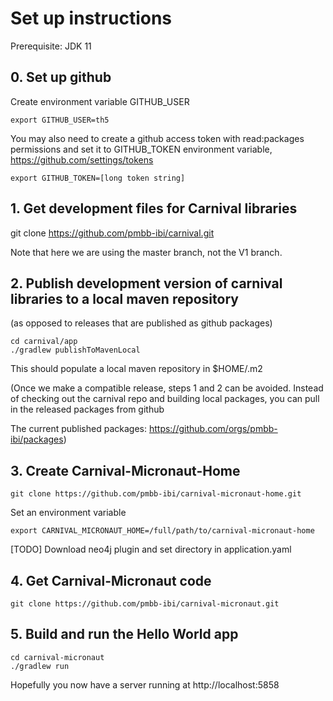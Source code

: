 # Set up instructions

Prerequisite: JDK 11

## 0. Set up github

Create environment variable GITHUB_USER
```
export GITHUB_USER=th5
```
You may also need to create a github access token with read:packages permissions and set it to GITHUB_TOKEN environment variable, https://github.com/settings/tokens
```
export GITHUB_TOKEN=[long token string]
```

## 1. Get development files for Carnival libraries

git clone https://github.com/pmbb-ibi/carnival.git

Note that here we are using the master branch, not the V1 branch.

## 2. Publish development version of carnival libraries to a local maven repository 
(as opposed to releases that are published as github packages)

```
cd carnival/app
./gradlew publishToMavenLocal
```

This should populate a local maven repository in $HOME/.m2

(Once we make a compatible release, steps 1 and 2 can be avoided. Instead of checking out the carnival repo and building local packages, you can pull in the released packages from github

The current published packages: https://github.com/orgs/pmbb-ibi/packages)

## 3. Create Carnival-Micronaut-Home

```
git clone https://github.com/pmbb-ibi/carnival-micronaut-home.git
```

Set an environment variable
```
export CARNIVAL_MICRONAUT_HOME=/full/path/to/carnival-micronaut-home
```
[TODO] Download neo4j plugin and set directory in application.yaml

## 4. Get Carnival-Micronaut code
```
git clone https://github.com/pmbb-ibi/carnival-micronaut.git
```

## 5. Build and run the Hello World app
```
cd carnival-micronaut
./gradlew run
```

Hopefully you now have a server running at http://localhost:5858

